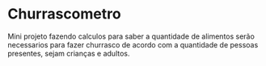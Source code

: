 # Churrascometro
 Mini projeto fazendo calculos para saber a quantidade de alimentos serão necessarios para fazer churrasco de acordo com a quantidade de pessoas presentes, sejam crianças  e adultos.
